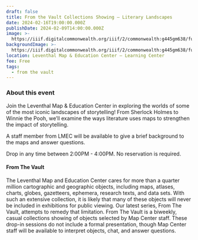 ```yaml
---
draft: false
title: From the Vault Collections Showing — Literary Landscapes
date: 2024-02-16T19:00:00.000Z
publishDate: 2024-02-09T14:00:00.000Z
image: >-
  https://iiif.digitalcommonwealth.org/iiif/2/commonwealth:g445gm638/full/1200,/0/default.jpg
backgroundImage: >-
  https://iiif.digitalcommonwealth.org/iiif/2/commonwealth:g445gm638/full/1200,/0/default.jpg
location: Leventhal Map & Education Center – Learning Center
fee: Free
tags:
  - from the vault
---
```


### About this event

Join the Leventhal Map & Education Center in exploring the worlds of some of the most iconic landscapes of storytelling! From Sherlock Holmes to Winnie the Pooh, we’ll examine the ways literature uses maps to strengthen the impact of storytelling.

A staff member from LMEC will be available to give a brief background to the maps and answer questions.

Drop in any time between 2:00PM - 4:00PM. No reservation is required.

#### From The Vault

The Leventhal Map and Education Center cares for more than a quarter million cartographic and geographic objects, including maps, atlases, charts, globes, gazetteers, ephemera, research texts, and data sets. With such an extensive collection, it is likely that many of these objects will never be included in exhibitions for public viewing. Our latest series, From The Vault, attempts to remedy that limitation. From The Vault is a biweekly, casual collections showing of objects selected by Map Center staff. These drop-in sessions do not include a formal presentation, though Map Center staff will be available to interpret objects, chat, and answer questions.
